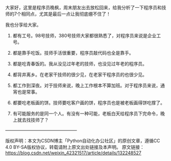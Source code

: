 大家好，这里是程序员晚枫，周末朋友出去放松回来，给我分析了一下程序员和技师的7个相同点，尤其是最后一点让我彻底绷不住了！

我也分享给大家。

1. 都有工号。98号技师，380号技师大家都很熟悉了，对程序员来说是企业工号。

2. 都是靠手吃饭。技师手活很重要，程序员敲代码也全是靠手。

3. 都是吃青春饭的。我从没见过年老的技师，也没见过年老的程序员。

4. 都背井离乡。在老家干技师的很少见，在老家干程序员的也很少见。

5. 都工作到深夜。对于技师来说，晚上工作根本不算加班。对于程序员来说，通宵也是常事。

6. 都要吃老板画的饼。技师要吃客户画的饼，程序员也是被老板画得饼吃撑了。

7. 有可能服务的是同一个人。有没有一种可能，老板白天给程序员下完命令，晚上就去找技师了？


————————————————

版权声明：本文为CSDN博主「Python自动化办公社区」的原创文章，遵循CC 4.0 BY-SA版权协议，转载请附上原文出处链接及本声明。
原文链接：https://blog.csdn.net/weixin_42321517/article/details/132248527
